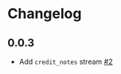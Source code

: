 # Changelog

## 0.0.3
  * Add `credit_notes` stream [#2](https://github.com/singer-io/tap-chargebee/pull/2)
